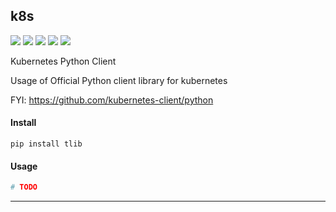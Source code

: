 ## **k8s**
[![](https://img.shields.io/badge/Project-k8s-yellow.svg)]()
[![](https://img.shields.io/badge/Python-2.7-green.svg)]()
[![](https://img.shields.io/badge/Python-3.6-green.svg)]()
[![](https://img.shields.io/badge/Email-tao.xu2008@outlook.com-red.svg)]()
[![](https://img.shields.io/badge/Blog-https://txu2008.github.io-red.svg)][1]

Kubernetes Python Client

Usage of Official Python client library for kubernetes

FYI: https://github.com/kubernetes-client/python

#### Install
    pip install tlib

#### Usage
```python
# TODO
```


***
[1]: https://txu2008.github.io